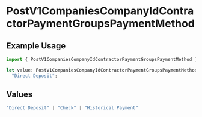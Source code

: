 # PostV1CompaniesCompanyIdContractorPaymentGroupsPaymentMethod

## Example Usage

```typescript
import { PostV1CompaniesCompanyIdContractorPaymentGroupsPaymentMethod } from "gusto_embedded/models/operations";

let value: PostV1CompaniesCompanyIdContractorPaymentGroupsPaymentMethod =
  "Direct Deposit";
```

## Values

```typescript
"Direct Deposit" | "Check" | "Historical Payment"
```